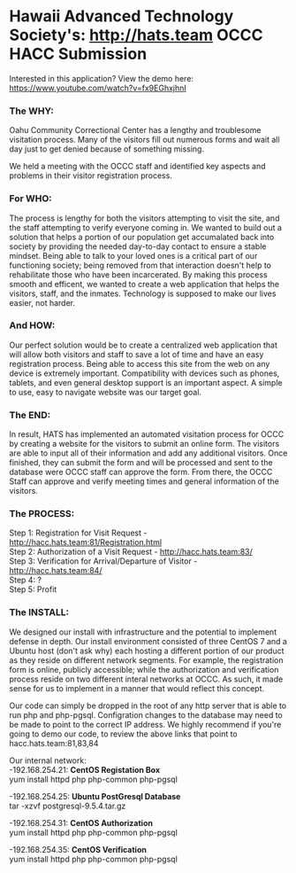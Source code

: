 # Hawaii Advanced Technology Society's: http://hats.team OCCC HACC Submission
Interested in this application? View the demo here: https://www.youtube.com/watch?v=fx9EGhxjhnI 

<h3><b>The WHY:</b><br></h3>
Oahu Community Correctional Center has a lengthy and troublesome visitation process.  Many of the visitors fill out numerous forms and wait all day just to get denied because of something missing.  

We held a meeting with the OCCC staff and identified key aspects and problems in their visitor registration process. 
<h3><b>For WHO: </b><br></h3>
The process is lengthy for both the visitors attempting to visit the site, and the staff attempting to verify everyone coming in. We wanted to build out a solution that helps a portion of our population get accumalated back into society by providing the needed day-to-day contact to ensure a stable mindset. Being able to talk to your loved ones is a critical part of our functioning society; being removed from that interaction doesn't help to rehabilitate those who have been incarcerated. By making this process smooth and efficent, we wanted to create a web application that helps the visitors, staff, and the inmates. Technology is supposed to make our lives easier, not harder.  

<h3><b>And HOW: </b><br></h3>
Our perfect solution would be to create a centralized web application that will allow both visitors and staff to save a lot of time and have an easy registration process. Being able to access this site from the web on any device is extremely important. Compatibility with devices such as phones, tablets, and even general desktop support is an important aspect. A simple to use, easy to navigate website was our target goal. 

<h3><b>The END: </b><br></h3>
In result, HATS has implemented an automated visitation process for OCCC by creating a website for the visitors to submit an online form. The visitors are able to input all of their information and add any additional visitors.  Once finished, they can submit the form and will be processed and sent to the database were OCCC staff can approve the form. From there, the OCCC Staff can approve and verify meeting times and general information of the visitors.


<h3><b>The PROCESS: </b><br></h3>

Step 1: Registration for Visit Request - http://hacc.hats.team:81/Registration.html<br>
Step 2: Authorization of a Visit Request - http://hacc.hats.team:83/<br>
Step 3: Verification for Arrival/Departure of Visitor - http://hacc.hats.team:84/<br>
Step 4: ? <br>
Step 5: Profit<br>


<h3><b>The INSTALL: </b><br></h3>
We designed our install with infrastructure and the potential to implement defense in depth. Our install environment consisted of three CentOS 7 and a Ubuntu host (don't ask why) each hosting a different portion of our product as they reside on different network segments. For example, the registration form is online, publicly accessible; while the authorization and verification process reside on two different interal networks at OCCC. As such, it made sense for us to implement in a manner that would reflect this concept. 

Our code can simply be dropped in the root of any http server that is able to run php and php-pgsql. Configration changes to the database may need to be made to point to the correct IP address. We highly recommend if you're going to demo our code, to review the above links that point to hacc.hats.team:81,83,84

Our internal network:<br>
-192.168.254.21: <b>CentOS Registation Box</b><br>
  yum install httpd php php-common php-pgsql<br>

-192.168.254.25: <b>Ubuntu PostGresql Database</b><br>
  tar -xzvf postgresql-9.5.4.tar.gz<br>
  
-192.168.254.31: <b>CentOS Authorization</b><br>
  yum install httpd php php-common php-pgsql<br>

-192.168.254.35: <b>CentOS Verification</b><br>
  yum install httpd php php-common php-pgsql<br>
